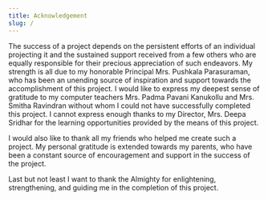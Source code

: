 ```yaml
---
title: Acknowledgement
slug: /
---
```


The success of a project depends on the persistent efforts of an individual projecting it and the sustained support received from a few others who are equally responsible for their precious appreciation of such endeavors. My strength is all due to my honorable Principal Mrs. Pushkala Parasuraman, who has been an unending source of inspiration and support towards the accomplishment of this project. I would like to express my deepest sense of gratitude to my computer teachers Mrs. Padma Pavani Kanukollu and Mrs. Smitha Ravindran without whom I could not have successfully completed this project. I cannot express enough thanks to my Director, Mrs. Deepa Sridhar for the learning opportunities provided by the means of this project.

I would also like to thank all my friends who helped me create such a project. My personal gratitude is extended towards my parents, who have been a constant source of encouragement and support in the success of the project.

Last but not least I want to thank the Almighty for enlightening, strengthening, and guiding me in the completion of this project.